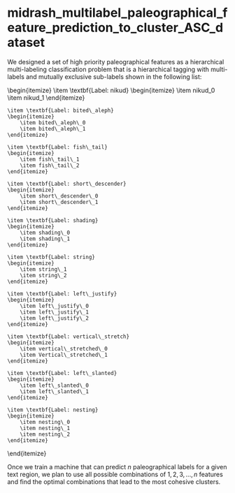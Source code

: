 # midrash_multilabel_paleographical_feature_prediction_to_cluster_ASC_dataset
We designed a set of high priority paleographical features as a hierarchical multi-labeling classification problem that is a hierarchical tagging with multi-labels and mutually exclusive sub-labels shown in the following list:

\begin{itemize}
    \item \textbf{Label: nikud}
    \begin{itemize}
        \item nikud\_0
        \item nikud\_1
    \end{itemize}

    \item \textbf{Label: bited\_aleph}
    \begin{itemize}
        \item bited\_aleph\_0
        \item bited\_aleph\_1
    \end{itemize}

    \item \textbf{Label: fish\_tail}
    \begin{itemize}
        \item fish\_tail\_1
        \item fish\_tail\_2
    \end{itemize}

    \item \textbf{Label: short\_descender}
    \begin{itemize}
        \item short\_descender\_0
        \item short\_descender\_1
    \end{itemize}

    \item \textbf{Label: shading}
    \begin{itemize}
        \item shading\_0
        \item shading\_1
    \end{itemize}

    \item \textbf{Label: string}
    \begin{itemize}
        \item string\_1
        \item string\_2
    \end{itemize}

    \item \textbf{Label: left\_justify}
    \begin{itemize}
        \item left\_justify\_0
        \item left\_justify\_1
        \item left\_justify\_2
    \end{itemize}

    \item \textbf{Label: vertical\_stretch}
    \begin{itemize}
        \item vertical\_stretched\_0
        \item Vertical\_stretched\_1
    \end{itemize}

    \item \textbf{Label: left\_slanted}
    \begin{itemize}
        \item left\_slanted\_0
        \item left\_slanted\_1
    \end{itemize}

    \item \textbf{Label: nesting}
    \begin{itemize}
        \item nesting\_0
        \item nesting\_1
        \item nesting\_2
    \end{itemize}
\end{itemize}

Once we train a machine that can predict $n$ paleographical labels for a given text region, we plan to use all possible combinations of $1,2,3, ..., n$ features and find the optimal combinations that lead to the most cohesive clusters.


